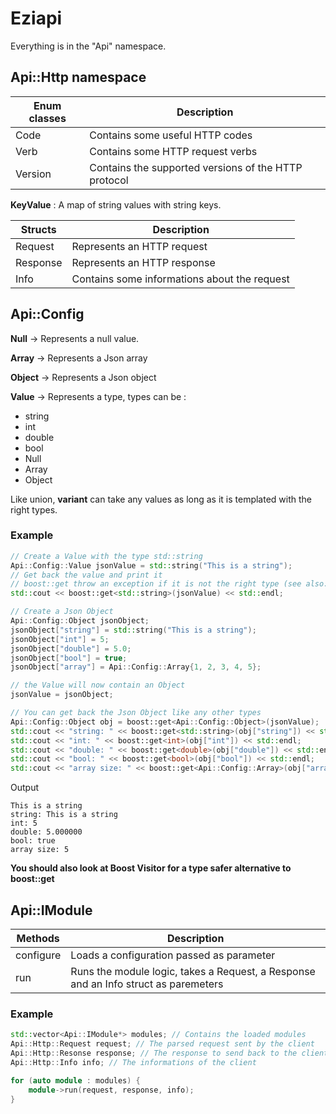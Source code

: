 # Eziapi

Everything is in the "Api" namespace.

## Api::Http namespace

|Enum classes|Description|
|-|-|
|Code|Contains some useful HTTP codes|
|Verb|Contains some HTTP request verbs|
|Version|Contains the supported versions of the HTTP protocol|

**KeyValue** : A map of string values with string keys.

|Structs|Description|
|-|-|
|Request|Represents an HTTP request|
|Response|Represents an HTTP response|
|Info|Contains some informations about the request|

## Api::Config

**Null** -> Represents a null value.

**Array** -> Represents a Json array

**Object** -> Represents a Json object

**Value** -> Represents a type, types can be :
- string
- int
- double
- bool
- Null
- Array
- Object

Like union, **variant** can take any values as long as it is templated with the right types.

### Example
```cpp
// Create a Value with the type std::string
Api::Config::Value jsonValue = std::string("This is a string");
// Get back the value and print it
// boost::get throw an exception if it is not the right type (see also: boost::get_if)
std::cout << boost::get<std::string>(jsonValue) << std::endl;

// Create a Json Object
Api::Config::Object jsonObject;
jsonObject["string"] = std::string("This is a string");
jsonObject["int"] = 5;
jsonObject["double"] = 5.0;
jsonObject["bool"] = true;
jsonObject["array"] = Api::Config::Array{1, 2, 3, 4, 5};

// the Value will now contain an Object
jsonValue = jsonObject;

// You can get back the Json Object like any other types
Api::Config::Object obj = boost::get<Api::Config::Object>(jsonValue);
std::cout << "string: " << boost::get<std::string>(obj["string"]) << std::endl;
std::cout << "int: " << boost::get<int>(obj["int"]) << std::endl;
std::cout << "double: " << boost::get<double>(obj["double"]) << std::endl;
std::cout << "bool: " << boost::get<bool>(obj["bool"]) << std::endl;
std::cout << "array size: " << boost::get<Api::Config::Array>(obj["array"]).size() << std::endl;
```

Output
```
This is a string
string: This is a string
int: 5
double: 5.000000
bool: true
array size: 5
```

**You should also look at Boost Visitor for a type safer alternative to boost::get**

## Api::IModule

|Methods|Description|
|-|-|
|configure|Loads a configuration passed as parameter|
|run|Runs the module logic, takes a Request, a Response and an Info struct as paremeters|

### Example
```cpp
std::vector<Api::IModule*> modules; // Contains the loaded modules
Api::Http::Request request; // The parsed request sent by the client
Api::Http::Resonse response; // The response to send back to the client
Api::Http::Info info; // The informations of the client

for (auto module : modules) {
    module->run(request, response, info);
}
```